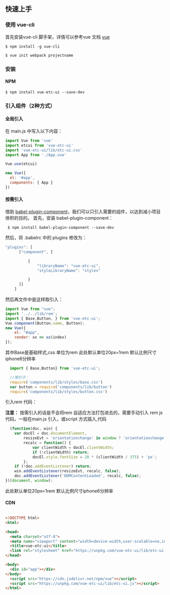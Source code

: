 ## 快速上手

### 使用 vue-cli

首先安装vue-cli 脚手架，详情可以参考vue 文档 <a href="https://cn.vuejs.org/v2/guide/installation.html">vue</a>

```shell
$ npm install -g vue-cli

$ vue init webpack projectname
```



### 安装

#### NPM

```shell
$ npm install vue-etc-ui --save-dev
```
### 引入组件（2种方式）
#### 全局引入
在 main.js 中写入以下内容：

```js
import Vue from 'vue'
import etcui from 'vue-etc-ui'
import 'vue-etc-ui/lib/etc-ui.css'
import App from './App.vue'

Vue.use(etcui)

new Vue({
  el: '#app',
  components: { App }
})
```
#### 按需引入
借助 <a href="https://github.com/etc-ui/babel-plugin-component">babel-plugin-component</a>，我们可以只引入需要的组件，以达到减小项目体积的目的。
首先，安装 babel-plugin-component：
```shell
 $ npm install babel-plugin-component --save-dev

```
然后，将 .babelrc 中的 plugins 修改为：

```js
"plugins": [
      ["component", [

          {
              "libraryName": "vue-etc-ui",
              "styleLibraryName": "styles"

          }
      ]]
    ]
```

然后再文件中是这样取引入：

```js
import Vue from "vue";
import '../../lib/rem';
import { Base,Button, } from 'vue-etc-ui';
Vue.component(Button.name, Button);
new Vue({
    el: "#app",
    render: xx => xx(index)
});
```
其中Base是基础样式,css 单位为rem 此处默认单位20px=1rem 默认比例尺寸iphone6分辨率

```js
  import { Base,Button} from 'vue-etc-ui';

  //等价于：
  require('components/lib/styles/base.css')
  var button = require('components/lib/button')
  require('components/lib/styles/button.css')
```


引入rem 代码：

**注意：** 按需引入的话是不会将rem 自适应方法打包进去的，需要手动引入 rem js 代码，一般在main.js 引入，或script 方式插入,代码
```js
  (function(doc, win) {
    var docEl = doc.documentElement,
        resizeEvt = 'orientationchange' in window ? 'orientationchange' : 'resize',
        recalc = function() {
            var clientWidth = docEl.clientWidth;
            if (!clientWidth) return;
            docEl.style.fontSize = 20 * (clientWidth / 375) + 'px';
        };
    if (!doc.addEventListener) return;
    win.addEventListener(resizeEvt, recalc, false);
    doc.addEventListener('DOMContentLoaded', recalc, false);
})(document, window);
```

此处默认单位20px=1rem 默认比例尺寸iphone6分辨率

#### CDN

```html

<!DOCTYPE html>
<html>

<head>
  <meta charset="utf-8">
  <meta name="viewport" content="width=device-width,user-scalable=no,initial-scale=1,maximum-scale=1,minimum-scale=1">
  <title>vue-etc-ui</title>
  <link rel="stylesheet" href="https://unpkg.com/vue-etc-ui/lib/etc-ui.css">
</head>

<body>
  <div id="app"></div>
</body>
  <script src="https://cdn.jsdelivr.net/npm/vue"></script>
  <script src="https://unpkg.com/vue-etc-ui/lib/etc-ui.js"></script>
</html>

```